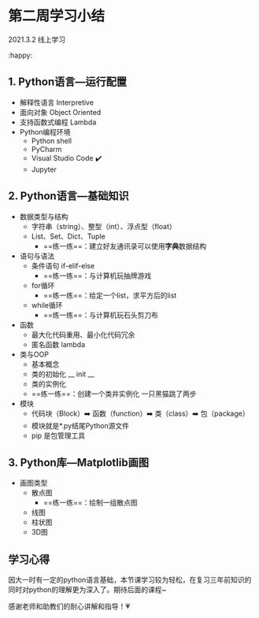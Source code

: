 # 第二周学习小结

2021.3.2 线上学习

 :happy:

## 1. Python语言—运行配置

+ 解释性语言 Interpretive
+ 面向对象 Object Oriented
+ 支持函数式编程 Lambda
+ Python编程环境
  + Python shell
  + PyCharm
  + Visual Studio Code :heavy_check_mark:
  + Jupyter

## 2.  Python语言—基础知识

+ 数据类型与结构
  + 字符串（string）、整型（int）、浮点型（float）
  + List、Set、Dict、Tuple
    + ==练一练==：建立好友通讯录可以使用**字典**数据结构
+ 语句与语法
  + 条件语句 if-elif-else
    + ==练一练==：与计算机玩抽牌游戏
  + for循环
    + ==练一练==：给定一个list，求平方后的list
  + while循环
    + ==练一练==：与计算机玩石头剪刀布
+ 函数
  + 最大化代码重用、最小化代码冗余
  + 匿名函数 lambda
+ 类与OOP
  + 基本概念
  + 类的初始化 __ init __
  + 类的实例化 
  + ==练一练==：创建一个类并实例化 一只黑猫跳了两步
+ 模块
  + 代码块（Block）:arrow_right: 函数（function）:arrow_right: 类（class）:arrow_right: 包（package）
  + 模块就是*.py结尾Python源文件
  + pip 是包管理工具

## 3. Python库—Matplotlib画图

+ 画图类型
  + 散点图
    + ==练一练==：绘制一组散点图
  + 线图
  + 柱状图
  + 3D图



## 学习心得

因大一时有一定的python语言基础，本节课学习较为轻松，在复习三年前知识的同时对python的理解更为深入了。期待后面的课程~

感谢老师和助教们的耐心讲解和指导！:heartpulse: